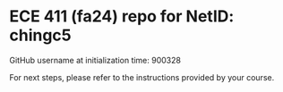 # ECE 411 (fa24) repo for NetID: chingc5

GitHub username at initialization time: 900328

For next steps, please refer to the instructions provided by your course.
